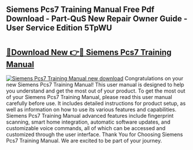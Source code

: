 ## Siemens Pcs7 Training Manual Free Pdf Download - Part-QuS New Repair Owner Guide - User Service Edition 5TpWU

# <h2><a href="http://bc74082.oget.top/?id=Siemens+Pcs7+Training+Manual">🔗Download New 👉🔴 Siemens Pcs7 Training Manual</a></h2>

[![Siemens Pcs7 Training Manual new download](https://i.imgur.com/5g1atiW.png)](http://bc74082.oget.top/?id=Siemens+Pcs7+Training+Manual)
Congratulations on your new Siemens Pcs7 Training Manual! This user manual is designed to help you understand and get the most out of your product. To get the most out of your Siemens Pcs7 Training Manual, please read this user manual carefully before use. It includes detailed instructions for product setup, as well as information on how to use its various features and capabilities. Siemens Pcs7 Training Manual advanced features include fingerprint scanning, smart home integration, automatic software updates, and customizable voice commands, all of which can be accessed and customized through the user interface. Thank You for Choosing Siemens Pcs7 Training Manual. We are excited to be part of your journey.
